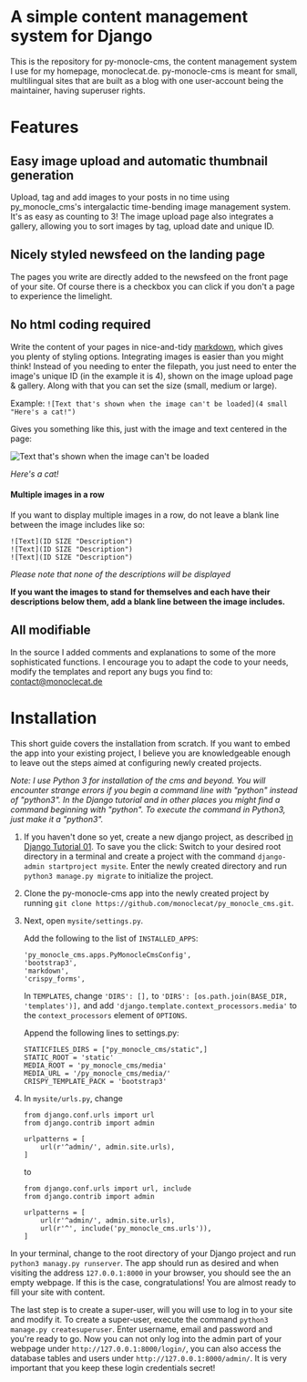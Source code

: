 # A simple content management system for Django

This is the repository for py-monocle-cms, the content management system I use for my homepage, monoclecat.de.
py-monocle-cms is meant for small, multilingual sites that are built as a blog with one user-account being the maintainer, 
having superuser rights. 

# Features

## Easy image upload and automatic thumbnail generation

Upload, tag and add images to your posts in no time using py_monocle_cms's intergalactic time-bending image management system. 
It's as easy as counting to 3! The image upload page also integrates a gallery, allowing you to sort images by tag, upload date 
and unique ID.

## Nicely styled newsfeed on the landing page

The pages you write are directly added to the newsfeed on the front page of your site. Of course there is a checkbox you can click if 
you don't a page to experience the limelight. 

## No html coding required

Write the content of your pages in nice-and-tidy [markdown](https://github.com/adam-p/markdown-here/wiki/Markdown-Cheatsheet), 
which gives you plenty of styling options. Integrating images is easier than you might think! Instead of you needing to 
enter the filepath, you just need to enter the image's unique ID (in the example it is 4), shown on the image upload page & gallery. Along with that 
you can set the size (small, medium or large). 

Example: `![Text that's shown when the image can't be loaded](4 small "Here's a cat!")`

Gives you something like this, just with the image and text centered in the page: 

![Text that's shown when the image can't be loaded](https://raw.githubusercontent.com/monoclecat/py_monocle_cms/master/media/image/d20458f78f0640018a9df13fcd0ffea2.medium.jpg)

_Here's a cat!_

#### Multiple images in a row

If you want to display multiple images in a row, do not leave a blank line between the image includes like so:

```
![Text](ID SIZE "Description")
![Text](ID SIZE "Description")
![Text](ID SIZE "Description")
```

_Please note that none of the descriptions will be displayed_

__If you want the images to stand for themselves and each have their descriptions below them, add a blank line between the 
image includes.__


## All modifiable 

In the source I added comments and explanations to some of the more sophisticated functions. I encourage you to adapt the 
code to your needs, modify the templates and report any bugs you find to: contact@monoclecat.de

# Installation

This short guide covers the installation from scratch. If you want to embed the app into your existing project, 
I believe you are knowledgeable enough to leave out the steps aimed at configuring newly created projects. 

_Note: I use Python 3 for installation of the cms and beyond. You will encounter strange errors if you begin a command line with "python" instead of "python3". In the Django tutorial and in other places you might find a command beginning with "python". To execute the command in Python3, just make it a "python3"._

1. If you haven't done so yet, create a new django project, as described 
[in Django Tutorial 01](https://docs.djangoproject.com/en/1.11/intro/tutorial01/). 
To save you the click: Switch to your desired root directory in a terminal and create a project with the command 
`django-admin startproject mysite`. Enter the newly created directory and run `python3 manage.py migrate` to initialize the project. 

2. Clone the py-monocle-cms app into the newly created project by running `git clone https://github.com/monoclecat/py_monocle_cms.git`.

3.  Next, open `mysite/settings.py`.

    Add the following to the list of `INSTALLED_APPS`:
    
    ```
    'py_monocle_cms.apps.PyMonocleCmsConfig',
    'bootstrap3',
    'markdown',
    'crispy_forms',
    ```
    
    In `TEMPLATES`, change `'DIRS': [],` to `'DIRS': [os.path.join(BASE_DIR, 'templates')],` and add 
    `'django.template.context_processors.media'` to the `context_processors` element of `OPTIONS`.
    
    Append the following lines to settings.py:

    ```
    STATICFILES_DIRS = ["py_monocle_cms/static",]
    STATIC_ROOT = 'static'
    MEDIA_ROOT = 'py_monocle_cms/media'
    MEDIA_URL = '/py_monocle_cms/media/'
    CRISPY_TEMPLATE_PACK = 'bootstrap3'
    ```
    
4.  In `mysite/urls.py`, change 

    ```
    from django.conf.urls import url
    from django.contrib import admin

    urlpatterns = [
        url(r'^admin/', admin.site.urls),
    ]
    ```
    
    to 
    
    ```
    from django.conf.urls import url, include
    from django.contrib import admin

    urlpatterns = [
        url(r'^admin/', admin.site.urls),
        url(r'^', include('py_monocle_cms.urls')),
    ]
    ```
    
In your terminal, change to the root directory of your Django project and run `python3 managy.py runserver`. 
The app should run as desired and when visiting the address `127.0.0.1:8000` in your browser, you should see 
the an empty webpage. If this is the case, congratulations! You are almost ready to fill your site with content. 

The last step is to create a super-user, will you will use to log in to your site and modify it. 
To create a super-user, execute the command `python3 manage.py createsuperuser`. 
Enter username, email and password and you're ready to go. Now you can not only log into the admin part of your webpage 
under `http://127.0.0.1:8000/login/`, you can also access the database tables and users under `http://127.0.0.1:8000/admin/`.
It is very important that you keep these login credentials secret!
